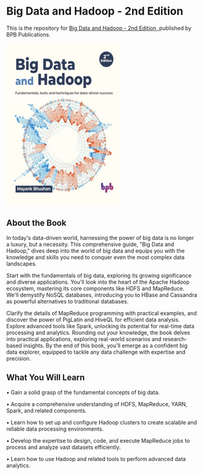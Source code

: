 # Big Data and Hadoop - 2nd Edition

This is the repository for [Big Data and Hadoop - 2nd Edition
](https://bpbonline.com/products/big-data-and-hadoop-2nd-edition?variant=43092929544392),published by BPB Publications.

<img src="9789355516664.jpg">

## About the Book
In today's data-driven world, harnessing the power of big data is no longer a luxury, but a necessity. This comprehensive guide, "Big Data and Hadoop," dives deep into the world of big data and equips you with the knowledge and skills you need to conquer even the most complex data landscapes.

Start with the fundamentals of big data, exploring its growing significance and diverse applications. You'll look into the heart of the Apache Hadoop ecosystem, mastering its core components like HDFS and MapReduce. We'll demystify NoSQL databases, introducing you to HBase and Cassandra as powerful alternatives to traditional databases.

Clarify the details of MapReduce programming with practical examples, and discover the power of PigLatin and HiveQL for efficient data analysis. Explore advanced tools like Spark, unlocking its potential for real-time data processing and analytics. Rounding out your knowledge, the book delves into practical applications, exploring real-world scenarios and research-based insights. By the end of this book, you'll emerge as a confident big data explorer, equipped to tackle any data challenge with expertise and precision.

## What You Will Learn
• Gain a solid grasp of the fundamental concepts of big data.

• Acquire a comprehensive understanding of HDFS, MapReduce, YARN, Spark, and related components.

• Learn how to set up and configure Hadoop clusters to create scalable and reliable data processing environments.

• Develop the expertise to design, code, and execute MapReduce jobs to process and analyze vast datasets efficiently.

• Learn how to use Hadoop and related tools to perform advanced data analytics.        
